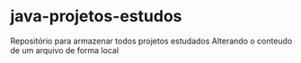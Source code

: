 # java-projetos-estudos
Repositório para armazenar todos projetos estudados
Alterando o conteudo de um arquivo de forma local
